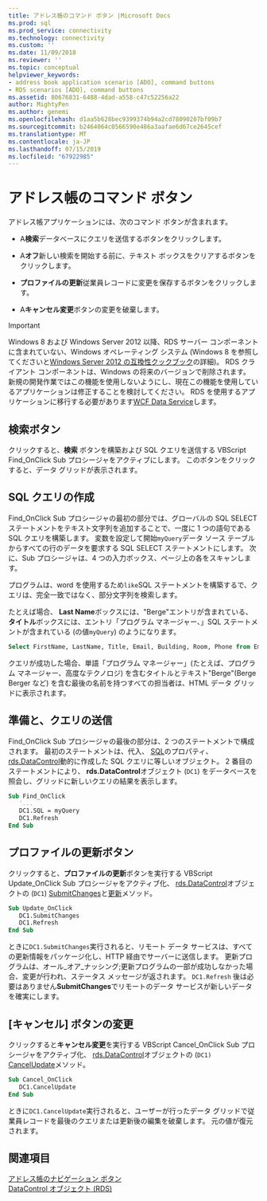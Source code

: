 ```yaml
---
title: アドレス帳のコマンド ボタン |Microsoft Docs
ms.prod: sql
ms.prod_service: connectivity
ms.technology: connectivity
ms.custom: ''
ms.date: 11/09/2018
ms.reviewer: ''
ms.topic: conceptual
helpviewer_keywords:
- address book application scenario [ADO], command buttons
- RDS scenarios [ADO], command buttons
ms.assetid: 80676831-6488-4dad-a558-c47c52256a22
author: MightyPen
ms.author: genemi
ms.openlocfilehash: d1aa5b628bec9399374b94a2cd78090207bf09b7
ms.sourcegitcommit: b2464064c0566590e486a3aafae6d67ce2645cef
ms.translationtype: MT
ms.contentlocale: ja-JP
ms.lasthandoff: 07/15/2019
ms.locfileid: "67922985"
---
```

# <a name="address-book-command-buttons"></a>アドレス帳のコマンド ボタン
アドレス帳アプリケーションには、次のコマンド ボタンが含まれます。  
  
-   A**検索**データベースにクエリを送信するボタンをクリックします。  
  
-   A**オフ**新しい検索を開始する前に、テキスト ボックスをクリアするボタンをクリックします。  
  
-   **プロファイルの更新**従業員レコードに変更を保存するボタンをクリックします。  
  
-   A**キャンセル変更**ボタンの変更を破棄します。  
  
> [!IMPORTANT]
>  Windows 8 および Windows Server 2012 以降、RDS サーバー コンポーネントに含まれていない、Windows オペレーティング システム (Windows 8 を参照してくださいと[Windows Server 2012 の互換性クックブック](https://www.microsoft.com/download/details.aspx?id=27416)の詳細)。 RDS クライアント コンポーネントは、Windows の将来のバージョンで削除されます。 新規の開発作業ではこの機能を使用しないようにし、現在この機能を使用しているアプリケーションは修正することを検討してください。 RDS を使用するアプリケーションに移行する必要があります[WCF Data Service](https://go.microsoft.com/fwlink/?LinkId=199565)します。  
  
## <a name="find-button"></a>検索ボタン  
 クリックすると、**検索** ボタンを構築および SQL クエリを送信する VBScript Find_OnClick Sub プロシージャをアクティブにします。 このボタンをクリックすると、データ グリッドが表示されます。  
  
## <a name="building-the-sql-query"></a>SQL クエリの作成  
 Find_OnClick Sub プロシージャの最初の部分では、グローバルの SQL SELECT ステートメントをテキスト文字列を追加することで、一度に 1 つの語句である SQL クエリを構築します。 変数を設定して開始`myQuery`データ ソース テーブルからすべての行のデータを要求する SQL SELECT ステートメントにします。 次に、Sub プロシージャは、4 つの入力ボックス、ページ上の各をスキャンします。  
  
 プログラムは、word を使用するため`like`SQL ステートメントを構築するで、クエリは、完全一致ではなく、部分文字列を検索します。  
  
 たとえば場合、 **Last Name**ボックスには、"Berge"エントリが含まれている、**タイトル**ボックスには、エントリ「プログラム マネージャー、」SQL ステートメントが含まれている (の値`myQuery`) のようになります。  
  
```sql
Select FirstName, LastName, Title, Email, Building, Room, Phone from Employee where lastname like 'Berge%' and title like 'Program Manager%'  
```  
  
 クエリが成功した場合、単語「プログラム マネージャー」(たとえば、プログラム マネージャー、高度なテクノロジ) を含むタイトルとテキスト"Berge"(Berge Berger など) を含む最後の名前を持つすべての担当者は、HTML データ グリッドに表示されます。  
  
## <a name="preparing-and-sending-the-query"></a>準備と、クエリの送信  
 Find_OnClick Sub プロシージャの最後の部分は、2 つのステートメントで構成されます。 最初のステートメントは、代入、 [SQL](../../../ado/reference/rds-api/sql-property.md)のプロパティ、 [rds.DataControl](../../../ado/reference/rds-api/datacontrol-object-rds.md)動的に作成した SQL クエリに等しいオブジェクト。 2 番目のステートメントにより、 **rds.DataControl**オブジェクト (`DC1`) をデータベースを照会し、グリッドに新しいクエリの結果を表示します。  
  
```vb
Sub Find_OnClick  
   '...  
   DC1.SQL = myQuery  
   DC1.Refresh  
End Sub  
```  
  
## <a name="update-profile-button"></a>プロファイルの更新ボタン  
 クリックすると、**プロファイルの更新**ボタンを実行する VBScript Update_OnClick Sub プロシージャをアクティブ化、 [rds.DataControl](../../../ado/reference/rds-api/datacontrol-object-rds.md)オブジェクトの (`DC1`) [SubmitChanges](../../../ado/reference/rds-api/submitchanges-method-rds.md)と[更新](../../../ado/reference/rds-api/refresh-method-rds.md)メソッド。  
  
```vb
Sub Update_OnClick  
   DC1.SubmitChanges  
   DC1.Refresh  
End Sub  
```  
  
 ときに`DC1.SubmitChanges`実行されると、リモート データ サービスは、すべての更新情報をパッケージ化し、HTTP 経由でサーバーに送信します。 更新プログラムは、オール_オア_ナッシング;更新プログラムの一部が成功しなかった場合、変更が行われ、ステータス メッセージが返されます。 `DC1.Refresh` 後は必要はありません**SubmitChanges**でリモートのデータ サービスが新しいデータを確実にします。  
  
## <a name="cancel-changes-button"></a>[キャンセル] ボタンの変更  
 クリックすると**キャンセル変更**を実行する VBScript Cancel_OnClick Sub プロシージャをアクティブ化、 [rds.DataControl](../../../ado/reference/rds-api/datacontrol-object-rds.md)オブジェクトの (`DC1)` [CancelUpdate](../../../ado/reference/rds-api/cancelupdate-method-rds.md)メソッド。  
  
```vb
Sub Cancel_OnClick  
   DC1.CancelUpdate  
End Sub  
```  
  
 ときに`DC1.CancelUpdate`実行されると、ユーザーが行ったデータ グリッドで従業員レコードを最後のクエリまたは更新後の編集を破棄します。 元の値が復元されます。  
  
## <a name="see-also"></a>関連項目  
 [アドレス帳のナビゲーション ボタン](../../../ado/guide/remote-data-service/address-book-navigation-buttons.md)   
 [DataControl オブジェクト (RDS)](../../../ado/reference/rds-api/datacontrol-object-rds.md)


